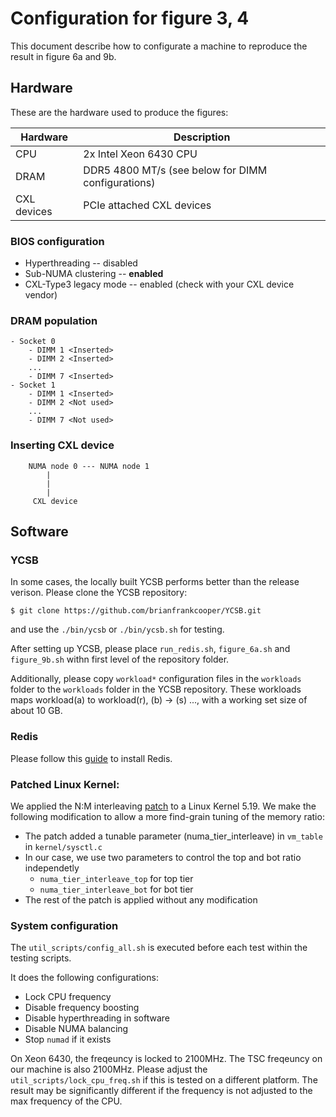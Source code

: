 # Configuration for figure 3, 4
This document describe how to configurate a machine to reproduce the result in figure 6a and 9b. 

## Hardware
These are the hardware used to produce the figures:

| Hardware | Description |
| -------- | ----------- |
| CPU | 2x Intel Xeon 6430 CPU |
| DRAM | DDR5 4800 MT/s (see below for DIMM configurations)|
| CXL devices | PCIe attached CXL devices |

### BIOS configuration
* Hyperthreading -- disabled
* Sub-NUMA clustering -- **enabled**
* CXL-Type3 legacy mode -- enabled (check with your CXL device vendor)

### DRAM population
```
- Socket 0
    - DIMM 1 <Inserted>
    - DIMM 2 <Inserted>
    ...
    - DIMM 7 <Inserted>
- Socket 1
    - DIMM 1 <Inserted>
    - DIMM 2 <Not used>
    ...
    - DIMM 7 <Not used>
```

### Inserting CXL device
```
    NUMA node 0 --- NUMA node 1
        |
        |
        |
     CXL device
```

## Software
### YCSB
In some cases, the locally built YCSB performs better than the release verison. Please clone the YCSB repository:
```
$ git clone https://github.com/brianfrankcooper/YCSB.git
```
and use the `./bin/ycsb` or `./bin/ycsb.sh` for testing.

After setting up YCSB, please place `run_redis.sh`, `figure_6a.sh` and `figure_9b.sh` withn first level of the repository folder. 

Additionally, please copy `workload*` configuration files in the `workloads` folder to the `workloads` folder in the YCSB repository. These workloads maps workload(a) to workload(r), (b) -> (s) ..., with a working set size of about 10 GB.

### Redis
Please follow this [guide](https://redis.io/docs/getting-started/installation/install-redis-on-linux/) to install Redis.

### Patched Linux Kernel:
We applied the N:M interleaving [patch](https://lore.kernel.org/linux-mm/YqD0%2FtzFwXvJ1gK6@cmpxchg.org/T/) to a Linux Kernel 5.19. We make the following modification to allow a more find-grain tuning of the memory ratio:
  + The patch added a tunable parameter (numa\_tier\_interleave) in `vm_table` in `kernel/sysctl.c`
  + In our case, we use two parameters to control the top and bot ratio independetly
    * `numa_tier_interleave_top` for top tier
    * `numa_tier_interleave_bot` for bot tier
  + The rest of the patch is applied without any modification


### System configuration
The `util_scripts/config_all.sh` is executed before each test within the testing scripts.

It does the following configurations:
* Lock CPU frequency 
* Disable frequency boosting
* Disable hyperthreading in software
* Disable NUMA balancing
* Stop `numad` if it exists

On Xeon 6430, the freqeuncy is locked to 2100MHz. The TSC freqeuncy on our machine is also 2100MHz. Please adjust the `util_scripts/lock_cpu_freq.sh` if this is tested on a different platform. The result may be significantly different if the frequency is not adjusted to the max frequency of the CPU.
